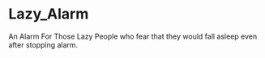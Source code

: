 Lazy_Alarm
==========

An Alarm For Those Lazy People who fear that they would fall asleep even after stopping alarm.
